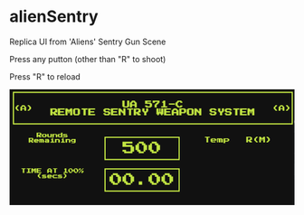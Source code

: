 # alienSentry
Replica UI from 'Aliens' Sentry Gun Scene

Press any putton (other than "R" to shoot)

Press "R" to reload

![alt text](https://github.com/jase-json/alienSentry/blob/master/Screen%20Shot%202021-12-20%20at%203.51.45%20pm.png)
